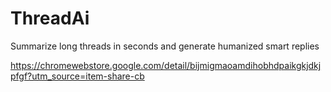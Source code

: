 # ThreadAi
Summarize long threads in seconds and generate humanized smart replies


https://chromewebstore.google.com/detail/bijmigmaoamdihobhdpaikgkjdkjpfgf?utm_source=item-share-cb
